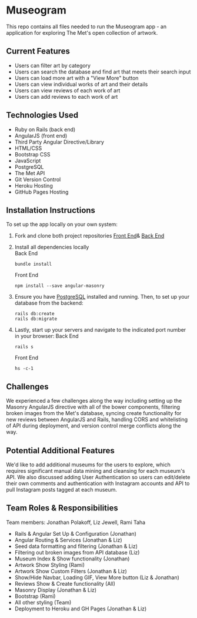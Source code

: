 # Museogram
This repo contains all files needed to run the Museogram app - an application for exploring The Met's open collection of artwork.


## Current Features
- Users can filter art by category
- Users can search the database and find art that meets their search input
- Users can load more art with a "View More" button
- Users can view individual works of art and their details
- Users can view reviews of each work of art
- Users can add reviews to each work of art

## Technologies Used
- Ruby on Rails (back end)
- AngularJS (front end)
- Third Party Angular Directive/Library
- HTML/CSS
- Bootstrap CSS
- JavaScript
- PostgreSQL
- The Met API
- Git Version Control
- Heroku Hosting
- GitHub Pages Hosting

## Installation Instructions
To set up the app locally on your own system:
1. Fork and clone both project repositories [Front End](https://github.com/jdpolakoff/museogramFrontEnd)& [Back End](https://github.com/jdpolakoff/museogramBackEnd)

2. Install all dependencies locally  
    Back End
    ```
    bundle install
    ```
    Front End
    ```
    npm install --save angular-masonry
    ```

3. Ensure you have [PostgreSQL](https://www.postgresql.org/) installed and running. Then, to set up your database from the backend:
    ```
    rails db:create
    rails db:migrate
    ```
4. Lastly, start up your servers and navigate to the indicated port number in your browser:
    Back End
    ```
    rails s
    ```
    Front End
    ```
    hs -c-1
    ```

## Challenges
We experienced a few challenges along the way including setting up the Masonry AngularJS directive with all of the bower components, filtering broken images from the Met's database, syncing create functionality for new reviews between AngularJS and Rails, handling CORS and whitelisting of API during deployment, and version control merge conflicts along the way.

## Potential Additional Features
We'd like to add additional museums for the users to explore, which requires significant manual data mining and cleansing for each museum's API. We also discussed adding User Authentication so users can edit/delete their own comments and authentication with Instagram accounts and API to pull Instagram posts tagged at each museum.

## Team Roles & Responsibilities
Team members: Jonathan Polakoff, Liz Jewell, Rami Taha
- Rails & Angular Set Up & Configuration (Jonathan)
- Angular Routing & Services (Jonathan & Liz)
- Seed data formatting and filtering (Jonathan & Liz)
- Filtering out broken images from API database (Liz)
- Museum Index & Show functionality (Jonathan)
- Artwork Show Styling (Rami)
- Artwork Show Custom Filters (Jonathan & Liz)
- Show/Hide Navbar, Loading GIF, View More button (Liz & Jonathan)
- Reviews Show & Create functionality (All)
- Masonry Display (Jonathan & Liz)
- Bootstrap (Rami)
- All other styling (Team)
- Deployment to Heroku and GH Pages (Jonathan & Liz)
